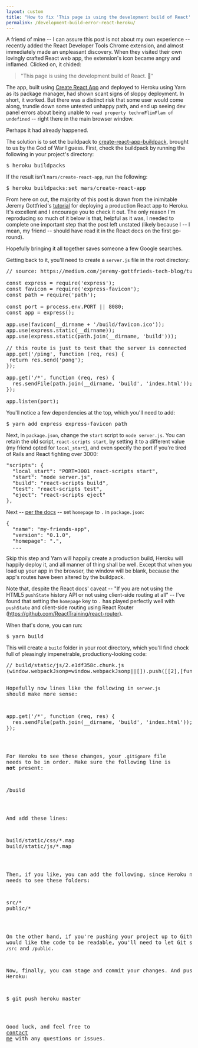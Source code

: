```yaml
---
layout: custom
title: "How to fix 'This page is using the development build of React' on Heroku"
permalink: /development-build-error-react-heroku/
---
```


A friend of mine -- I can assure this post is not about my own experience -- recently added the React Developer Tools Chrome extension, and almost immediately made an unpleasant discovery. When they visited their own lovingly crafted React web app, the extension's icon became angry and inflamed. Clicked on, it chided:

> "This page is using the development build of React. 🚧"

The app, built using <a href="https://github.com/facebook/create-react-app" target="\_blank" rel="noopener noreferrer">Create React App</a> and deployed to Heroku using Yarn as its package manager, had shown scant signs of sloppy deployment. In short, it worked. But there was a distinct risk that some user would come along, trundle down some untested unhappy path, and end up seeing dev panel errors about being unable to `read property technoFlimFlam of undefined` -- right there in the main browser window.

Perhaps it had already happened.

The solution is to set the buildpack to <a href="https://github.com/mars/create-react-app-buildpack" target="\_blank" rel="noopener noreferrer">create-react-app-buildpack</a>, brought to us by the God of War I guess. First, check the buildpack by running the following in your project's directory:

<pre class="prettyprint lang-bsh">
$ heroku buildpacks
</pre>

If the result isn't `mars/create-react-app`, run the following:

<pre class="prettyprint lang-bsh">
$ heroku buildpacks:set mars/create-react-app
</pre>

From here on out, the majority of this post is drawn from the inimitable Jeremy Gottfried's <a href="https://medium.com/jeremy-gottfrieds-tech-blog/tutorial-how-to-deploy-a-production-react-app-to-heroku-c4831dfcfa08" target="\_blank" rel="noopener noreferrer">tutorial</a> for deploying a production React app to Heroku. It's excellent and I encourage you to check it out. The only reason I'm reproducing so much of it below is that, helpful as it was, I needed to complete one important step that the post left unstated (likely because I -- I mean, my friend -- should have read it in the React docs on the first go-round).

Hopefully bringing it all together saves someone a few Google searches.

Getting back to it, you'll need to create a `server.js` file in the root directory:

<pre class="prettyprint">
// source: https://medium.com/jeremy-gottfrieds-tech-blog/tutorial-how-to-deploy-a-production-react-app-to-heroku-c4831dfcfa08

const express = require('express');
const favicon = require('express-favicon');
const path = require('path');

const port = process.env.PORT || 8080;
const app = express();

app.use(favicon(__dirname + '/build/favicon.ico'));
app.use(express.static(__dirname));
app.use(express.static(path.join(__dirname, 'build')));

// this route is just to test that the server is connected
app.get('/ping', function (req, res) {
 return res.send('pong');
});

app.get('/*', function (req, res) {
  res.sendFile(path.join(__dirname, 'build', 'index.html'));
});

app.listen(port);
</pre>

You'll notice a few dependencies at the top, which you'll need to add:

<pre class="prettyprint lang-bsh">
$ yarn add express express-favicon path
</pre>

Next, in `package.json`, change the `start` script to `node server.js`. You can retain the old script, `react-scripts start`, by setting it to a different value (my friend opted for `local_start`), and even specify the port if you're tired of Rails and React fighting over 3000:

<pre class="prettyprint lang-bsh">
"scripts": {
  "local_start": "PORT=3001 react-scripts start",
  "start": "node server.js",
  "build": "react-scripts build",
  "test": "react-scripts test",
  "eject": "react-scripts eject"
},
</pre>

Next -- <a href="https://facebook.github.io/create-react-app/docs/deployment" target="\_blank" rel="noopener noreferrer">per the docs</a> -- set `homepage`  to `.` in `package.json`:

<pre class="prettyprint lang-bsh">
{
  "name": "my-friends-app",
  "version": "0.1.0",
  "homepage": ".",
  ...
</pre>

Skip this step and Yarn will happily create a production build, Heroku will happily deploy it, and all manner of thing shall be well. Except that when you load up your app in the browser, the window will be blank, because the app's routes have been altered by the buildpack.

Note that, despite the React docs' caveat -- "If you are not using the HTML5 `pushState` history API or not using client-side routing at all" -- I've found that setting the `homepage` key to `.` has played perfectly well with `pushState` and client-side routing using React Router (https://github.com/ReactTraining/react-router).

When that's done, you can run:

<pre class="prettyprint lang-bsh">
$ yarn build
</pre>

This will create a `build` folder in your root directory, which you'll find chock full of pleasingly impenetrable, productiony-looking code:

<pre class="prettyprint">
// build/static/js/2.e1df358c.chunk.js
(window.webpackJsonp=window.webpackJsonp||[]).push([[2],[function(e,t,n){"use strict";e.exports=n(54)},function(e,t,n){"use strict";n.d(t,"a",function(){return i});var r=n(17);function i(e){for(var t=1;t<arguments.length;t++){var n=null!=arguments[t]?arguments[t]:{},i=Object.keys(n);"function"===typeof Object.getOwnPropertySymbols&&(i=i.concat(Object.getOwnPropertySymbols(n).filter(function(e){return Object.getOwnPropertyDescriptor(n,e).enumerable}))),i.forEach(function(t){Object(r.a)(e,t,n[t])})}return e}},function(e,t,n){"use strict";var r=n(11),i=n(0),o=n.n(i),a=n(14),s=n.n(a),u=o.a.createContext(null),l=function(e){function t(t){var n;n=e.call(this,t)||this;var r=t.store;return n.state={storeState:r.getState(),store:r},n}Object(r.a)(t,e);var n=t.prototype;return n.componentDidMount=function(){this._isMounted=!0,this.subscribe()} ...
</pre>

Hopefully now lines like the following in `server.js` should make more sense:

<pre class="prettyprint">
app.get('/*', function (req, res) {
  res.sendFile(path.join(__dirname, 'build', 'index.html'));
});
</pre>

For Heroku to see these changes, your `.gitignore` file needs to be in order. Make sure the following line is **not** present:

<pre class="prettyprint lang-bsh">
/build
</pre>

And add these lines:

<pre class="prettyprint lang-bsh">
build/static/css/*.map
build/static/js/*.map
</pre>

Then, if you like, you can add the following, since Heroku no longer needs to see these folders:

<pre class="prettyprint lang-bsh">
src/*
public/*
</pre>

On the other hand, if you're pushing your project up to Github and would like the code to be readable, you'll need to let Git see `/src` and `/public`.

Now, finally, you can stage and commit your changes. And push them to Heroku:

<pre class="prettyprint lang-bsh">
$ git push heroku master
</pre>

Good luck, and feel free to <a href="https://davidfloyd91.github.io/contact/" target="\_blank" rel="noopener noreferrer">contact me</a> with any questions or issues.
